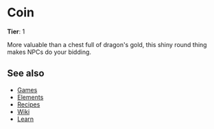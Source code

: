 # Coin

**Tier**: 1

More valuable than a chest full of dragon's gold, this shiny round thing makes NPCs do your bidding.

## See also

* [Games](/wiki/games)
* [Elements](/wiki/elements)
* [Recipes](/wiki/recipes)
* [Wiki](/wiki/index)
* [Learn](/learn/index)